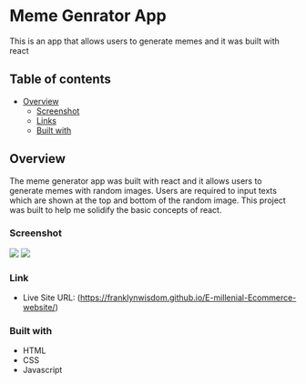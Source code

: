 # Meme Genrator App
This is an app that allows users to generate memes and it was built with react

## Table of contents

- [Overview](#overview)
  - [Screenshot](#screenshot)
  - [Links](#links)
  - [Built with](#built-with)

## Overview
The meme generator app was built with react and it allows users to generate memes with random images. Users are required to input texts which are shown at the top and bottom of the random image. This project was built to help me solidify the basic concepts of react.

### Screenshot

![](https://github.com/franklynwisdom/E-millenial-Ecommerce-website/blob/master/e-millenial-store-home-page.png)
![](https://github.com/franklynwisdom/E-millenial-Ecommerce-website/blob/master/e-millenial-store-gadgets.png)


### Link
- Live Site URL: (https://franklynwisdom.github.io/E-millenial-Ecommerce-website/)

### Built with

- HTML
- CSS
- Javascript
